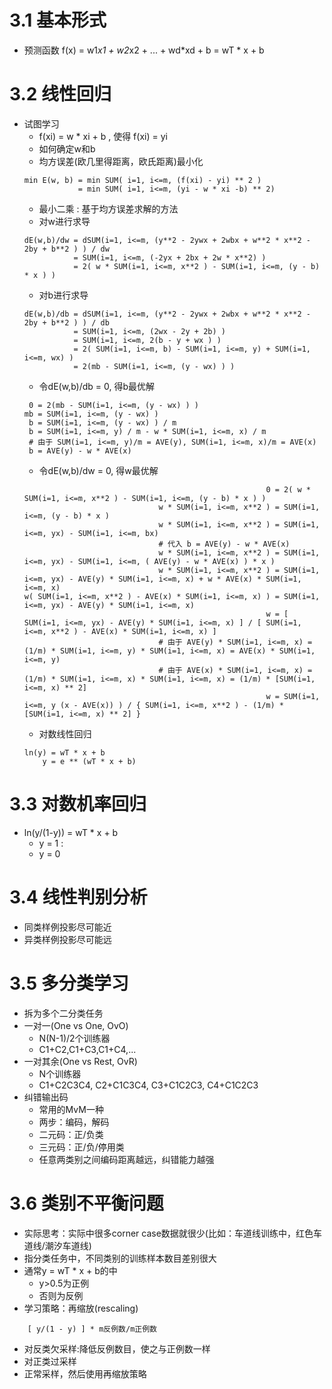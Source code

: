 # 3.1 基本形式
* 预测函数
	f(x) = w1*x1 + w2*x2 + ... + wd*xd + b
		 = wT * x + b

# 3.2 线性回归
* 试图学习
  * f(xi) = w * xi + b , 使得 f(xi) = yi
  * 如何确定w和b
  * 均方误差(欧几里得距离，欧氏距离)最小化
  ```
  min E(w, b) = min SUM( i=1, i<=m, (f(xi) - yi) ** 2 )
              = min SUM( i=1, i<=m, (yi - w * xi -b) ** 2)
  ```
  * 最小二乘 : 基于均方误差求解的方法
  * 对w进行求导
  ```
  dE(w,b)/dw = dSUM(i=1, i<=m, (y**2 - 2ywx + 2wbx + w**2 * x**2 - 2by + b**2 ) ) / dw
             = SUM(i=1, i<=m, (-2yx + 2bx + 2w * x**2) )
             = 2( w * SUM(i=1, i<=m, x**2 ) - SUM(i=1, i<=m, (y - b) * x ) )
  ```
  * 对b进行求导
  ```
  dE(w,b)/db = dSUM(i=1, i<=m, (y**2 - 2ywx + 2wbx + w**2 * x**2 - 2by + b**2 ) ) / db
             = SUM(i=1, i<=m, (2wx - 2y + 2b) )
			 = SUM(i=1, i<=m, 2(b - y + wx ) )
			 = 2( SUM(i=1, i<=m, b) - SUM(i=1, i<=m, y) + SUM(i=1, i<=m, wx) )
			 = 2(mb - SUM(i=1, i<=m, (y - wx) ) )
  ```
  * 令dE(w,b)/db = 0, 得b最优解  
  ```
   0 = 2(mb - SUM(i=1, i<=m, (y - wx) ) )
  mb = SUM(i=1, i<=m, (y - wx) )
   b = SUM(i=1, i<=m, (y - wx) ) / m
   b = SUM(i=1, i<=m, y) / m - w * SUM(i=1, i<=m, x) / m
   # 由于 SUM(i=1, i<=m, y)/m = AVE(y), SUM(i=1, i<=m, x)/m = AVE(x)
   b = AVE(y) - w * AVE(x)
  ```
  * 令dE(w,b)/dw = 0, 得w最优解
  ```
														0 = 2( w * SUM(i=1, i<=m, x**2 ) - SUM(i=1, i<=m, (y - b) * x ) )
								w * SUM(i=1, i<=m, x**2 ) = SUM(i=1, i<=m, (y - b) * x )
								w * SUM(i=1, i<=m, x**2 ) = SUM(i=1, i<=m, yx) - SUM(i=1, i<=m, bx)
								# 代入 b = AVE(y) - w * AVE(x)
								w * SUM(i=1, i<=m, x**2 ) = SUM(i=1, i<=m, yx) - SUM(i=1, i<=m, ( AVE(y) - w * AVE(x) ) * x )
								w * SUM(i=1, i<=m, x**2 ) = SUM(i=1, i<=m, yx) - AVE(y) * SUM(i=1, i<=m, x) + w * AVE(x) * SUM(i=1, i<=m, x)
  w( SUM(i=1, i<=m, x**2 ) - AVE(x) * SUM(i=1, i<=m, x) ) = SUM(i=1, i<=m, yx) - AVE(y) * SUM(i=1, i<=m, x)
                                                        w = [ SUM(i=1, i<=m, yx) - AVE(y) * SUM(i=1, i<=m, x) ] / [ SUM(i=1, i<=m, x**2 ) - AVE(x) * SUM(i=1, i<=m, x) ]
								# 由于 AVE(y) * SUM(i=1, i<=m, x) = (1/m) * SUM(i=1, i<=m, y) * SUM(i=1, i<=m, x) = AVE(x) * SUM(i=1, i<=m, y)
								# 由于 AVE(x) * SUM(i=1, i<=m, x) = (1/m) * SUM(i=1, i<=m, x) * SUM(i=1, i<=m, x) = (1/m) * [SUM(i=1, i<=m, x) ** 2]
								                        w = SUM(i=1, i<=m, y (x - AVE(x)) ) / { SUM(i=1, i<=m, x**2 ) - (1/m) * [SUM(i=1, i<=m, x) ** 2] }
  ````
  * 对数线性回归
  ```
  ln(y) = wT * x + b
      y = e ** (wT * x + b)
  ```
# 3.3 对数机率回归
* ln(y/(1-y)) = wT * x + b
	* y = 1 : 
	* y = 0

# 3.4 线性判别分析
* 同类样例投影尽可能近
* 异类样例投影尽可能远

# 3.5 多分类学习
* 拆为多个二分类任务
* 一对一(One vs One, OvO)
	* N(N-1)/2个训练器
	* C1+C2,C1+C3,C1+C4,...
* 一对其余(One vs Rest, OvR)
	* N个训练器
	* C1+C2C3C4, C2+C1C3C4, C3+C1C2C3, C4+C1C2C3
* 纠错输出码
	* 常用的MvM一种
	* 两步：编码，解码
	* 二元码：正/负类
	* 三元码：正/负/停用类
	* 任意两类别之间编码距离越远，纠错能力越强
# 3.6 类别不平衡问题
* 实际思考：实际中很多corner case数据就很少(比如：车道线训练中，红色车道线/潮汐车道线)
* 指分类任务中，不同类别的训练样本数目差别很大
* 通常y = wT * x + b的中
	* y>0.5为正例
	* 否则为反例
* 学习策略：再缩放(rescaling)
```
	[ y/(1 - y) ] * m反例数/m正例数
```
* 对反类欠采样:降低反例数目，使之与正例数一样
* 对正类过采样
* 正常采样，然后使用再缩放策略